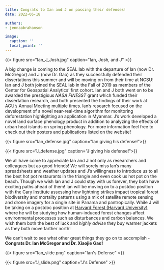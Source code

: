 ```yaml
---
title: Congrats to Ian and J on passing their defenses!
date: 2022-06-18

authors:
- jennaabrahamson

image:
  caption: ''
  focal_point: ''
---
```


{{< figure src="Ian_J_Josh.jpg" caption="Ian, Josh, and J" >}}


A big change is coming to the SEAL lab with the departure of Ian (now Dr. McGregor) and J (now Dr. Gao) as they successfully defended their dissertations this summer and will be moving on from their time at NCSU! Ian and J both joined the SEAL lab in the Fall of 2019 as members of the Center for Geospatial Analytics’ first cohort. Ian and J both went on to be awarded the prestigious *NASA FINESST* grant which funded their dissertation research, and both presented the findings of their work at AGU’s Annual Meeting multiple times. Ian’s research focused on the development of a novel near-real-time algorithm for monitoring deforestation highlighting an application in Myanmar. J’s work developed a novel land surface phenology product in addition to analyzing the effects of urban heat islands on spring phenology. For more information feel free to check out their posters and publications listed on the website!


{{< figure src="Ian_defense.jpg" caption="Ian giving his defense!">}}

{{< figure src="J_defense.jpg" caption="J giving his defense!">}}


We all have come to appreciate Ian and J not only as researchers and colleagues but as good friends! We will sorely miss Ian’s many spreadsheets and weather updates and J’s willingness to introduce us to all the best hot pot restaurants in the triangle and even cook us hot pot on the beach. Though we wish Ian and J could stay with us forever, they both have exciting paths ahead of them! Ian will be moving on to a postdoc position with the [Cary Institute](https://www.caryinstitute.org/) assessing how lightning strikes impact tropical forest biodiversity and mortality patterns using a mix of satellite remote sensing and drone imagery for a single site in Panama and pantropically. While J will be taking on a postdoc position at [Harvard Forest (Harvard University)](https://harvardforest.fas.harvard.edu/) where he will be studying how human-induced forest changes affect environmental processes such as disturbances and carbon balances. We wish them both the best of luck and *highly advise* they buy warmer jackets as they both move farther north!



We can’t wait to see what other great things they go on to accomplish - **Congrats Dr. Ian McGregor and Dr. Xiaojie Gao!**

{{< figure src="Ian_slide.png" caption="Ian's Defense" >}}

{{< figure src="J_slide.png" caption="J's Defense" >}}
